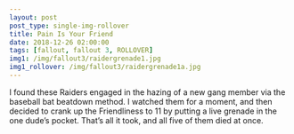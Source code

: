 ```yaml
---
layout: post
post_type: single-img-rollover
title: Pain Is Your Friend
date: 2018-12-26 02:00:00
tags: [fallout, fallout 3, ROLLOVER]
img1: /img/fallout3/raidergrenade1.jpg
img1_rollover: /img/fallout3/raidergrenade1a.jpg
---
```

I found these Raiders engaged in the hazing of a new gang member via the baseball bat beatdown method. I watched them for a moment, and then decided to crank up the Friendliness to 11 by putting a live grenade in the one dude’s pocket. That’s all it took, and all five of them died at once.
